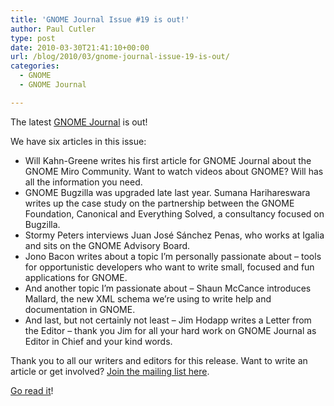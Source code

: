 ```yaml
---
title: 'GNOME Journal Issue #19 is out!'
author: Paul Cutler
type: post
date: 2010-03-30T21:41:10+00:00
url: /blog/2010/03/gnome-journal-issue-19-is-out/
categories:
  - GNOME
  - GNOME Journal

---
```

The latest [GNOME Journal][1] is out!

We have six articles in this issue:

  * Will Kahn-Greene writes his first article for GNOME Journal about the GNOME Miro Community. Want to watch videos about GNOME? Will has all the information you need.
  * GNOME Bugzilla was upgraded late last year. Sumana Harihareswara writes up the case study on the partnership between the GNOME Foundation, Canonical and Everything Solved, a consultancy focused on Bugzilla.
  * Stormy Peters interviews Juan José Sánchez Penas, who works at Igalia and sits on the GNOME Advisory Board.
  * Jono Bacon writes about a topic I&#8217;m personally passionate about &#8211; tools for opportunistic developers who want to write small, focused and fun applications for GNOME.
  * And another topic I&#8217;m passionate about &#8211; Shaun McCance introduces Mallard, the new XML schema we&#8217;re using to write help and documentation in GNOME.
  * And last, but not certainly not least &#8211; Jim Hodapp writes a Letter from the Editor &#8211; thank you Jim for all your hard work on GNOME Journal as Editor in Chief and your kind words.

Thank you to all our writers and editors for this release. Want to write an article or get involved? [Join the mailing list here][2].

[Go read it][1]!

 [1]: http://www.gnomejournal.org/
 [2]: http://mail.gnome.org/mailman/listinfo/gnome-journal-list